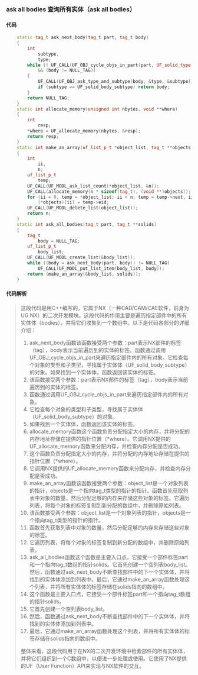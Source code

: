 ### ask all bodies 查询所有实体（ask all bodies）

#### 代码

```cpp
    static tag_t ask_next_body(tag_t part, tag_t body)  
    {  
        int  
            subtype,  
            type;  
        while (! UF_CALL(UF_OBJ_cycle_objs_in_part(part, UF_solid_type, &body))  
            && (body != NULL_TAG))  
        {  
            UF_CALL(UF_OBJ_ask_type_and_subtype(body, &type, &subtype));  
            if (subtype == UF_solid_body_subtype) return body;  
        }  
        return NULL_TAG;  
    }  
    static int allocate_memory(unsigned int nbytes, void **where)  
    {  
        int  
            resp;  
        *where = UF_allocate_memory(nbytes, &resp);  
        return resp;  
    }  
    static int make_an_array(uf_list_p_t *object_list, tag_t **objects)  
    {  
        int  
            ii,  
            n;  
        uf_list_p_t  
            temp;  
        UF_CALL(UF_MODL_ask_list_count(*object_list, &n));  
        UF_CALL(allocate_memory(n * sizeof(tag_t), (void **)objects));  
        for (ii = 0, temp = *object_list; ii < n; temp = temp->next, ii++)  
            (*objects)[ii] = temp->eid;  
        UF_CALL(UF_MODL_delete_list(object_list));  
        return n;  
    }  
    static int ask_all_bodies(tag_t part, tag_t **solids)  
    {  
        tag_t  
            body = NULL_TAG;  
        uf_list_p_t  
            body_list;  
        UF_CALL(UF_MODL_create_list(&body_list));  
        while ((body = ask_next_body(part, body)) != NULL_TAG)  
            UF_CALL(UF_MODL_put_list_item(body_list, body));  
        return (make_an_array(&body_list, solids));  
    }

```

#### 代码解析

> 这段代码是用C++编写的，它属于NX（一种CAD/CAM/CAE软件，前身为UG NX）的二次开发模块。这段代码的作用主要是遍历指定部件中的所有实体体（bodies），并将它们收集到一个数组中。以下是代码各部分的详细介绍：
>
> 1. ask_next_body函数该函数接受两个参数：part表示NX部件的标签（tag），body表示当前遍历到的实体的标签。函数通过调用UF_OBJ_cycle_objs_in_part来遍历指定部件内的所有对象。它检查每个对象的类型和子类型，寻找属于实体体（UF_solid_body_subtype）的对象。如果找到一个实体体，函数返回该实体的标签。
> 2. 该函数接受两个参数：part表示NX部件的标签（tag），body表示当前遍历到的实体的标签。
> 3. 函数通过调用UF_OBJ_cycle_objs_in_part来遍历指定部件内的所有对象。
> 4. 它检查每个对象的类型和子类型，寻找属于实体体（UF_solid_body_subtype）的对象。
> 5. 如果找到一个实体体，函数返回该实体的标签。
> 6. allocate_memory函数这个函数负责分配指定大小的内存，并将分配的内存地址存储在提供的指针位置（*where）。它调用NX提供的UF_allocate_memory函数来分配内存，并检查内存分配是否成功。
> 7. 这个函数负责分配指定大小的内存，并将分配的内存地址存储在提供的指针位置（*where）。
> 8. 它调用NX提供的UF_allocate_memory函数来分配内存，并检查内存分配是否成功。
> 9. make_an_array函数该函数接受两个参数：object_list是一个对象列表的指针，objects是一个指向tag_t类型的指针的指针。函数首先获取列表中对象的数量，然后分配足够的内存来存储这些对象的标签。它遍历列表，将每个对象的标签复制到新分配的数组中，并删除原始列表。
> 10. 该函数接受两个参数：object_list是一个对象列表的指针，objects是一个指向tag_t类型的指针的指针。
> 11. 函数首先获取列表中对象的数量，然后分配足够的内存来存储这些对象的标签。
> 12. 它遍历列表，将每个对象的标签复制到新分配的数组中，并删除原始列表。
> 13. ask_all_bodies函数这个函数是主要入口点，它接受一个部件标签part和一个指向tag_t数组的指针solids。它首先创建一个空列表body_list。然后，函数通过ask_next_body不断查找部件中的下一个实体体，并将找到的实体体添加到列表中。最后，它通过make_an_array函数处理这个列表，并将所有实体体的标签存储在solids指向的数组中。
> 14. 这个函数是主要入口点，它接受一个部件标签part和一个指向tag_t数组的指针solids。
> 15. 它首先创建一个空列表body_list。
> 16. 然后，函数通过ask_next_body不断查找部件中的下一个实体体，并将找到的实体体添加到列表中。
> 17. 最后，它通过make_an_array函数处理这个列表，并将所有实体体的标签存储在solids指向的数组中。
>
> 整体来看，这段代码用于在NX的二次开发环境中检索部件的所有实体体，并将它们组织到一个C数组中，以便进一步处理或使用。它使用了NX提供的UF（User Function）API来实现与NX软件的交互。
>
